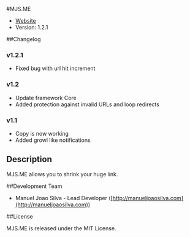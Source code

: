 #MJS.ME

* [Website](http://mjs.me/)
* Version: 1.2.1

##Changelog

### v1.2.1
* Fixed bug with url hit increment

### v1.2
* Update framework Core
* Added protection against invalid URLs and loop redirects

### v1.1
* Copy is now working
* Added growl like notifications

## Description

MJS.ME allows you to shrink your huge link.

##Development Team

* Manuel Joao Silva - Lead Developer ([http://manueljoaosilva.com](http://manueljoaosilva.com))

##License

MJS.ME is released under the MIT License.